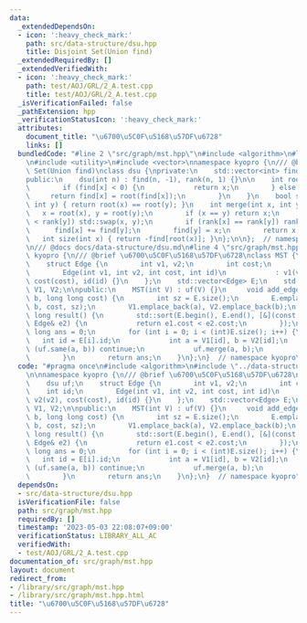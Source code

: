 ```yaml
---
data:
  _extendedDependsOn:
  - icon: ':heavy_check_mark:'
    path: src/data-structure/dsu.hpp
    title: Disjoint Set(Union find)
  _extendedRequiredBy: []
  _extendedVerifiedWith:
  - icon: ':heavy_check_mark:'
    path: test/AOJ/GRL/2_A.test.cpp
    title: test/AOJ/GRL/2_A.test.cpp
  _isVerificationFailed: false
  _pathExtension: hpp
  _verificationStatusIcon: ':heavy_check_mark:'
  attributes:
    document_title: "\u6700\u5C0F\u5168\u57DF\u6728"
    links: []
  bundledCode: "#line 2 \"src/graph/mst.hpp\"\n#include <algorithm>\n#line 2 \"src/data-structure/dsu.hpp\"\
    \n#include <utility>\n#include <vector>\nnamespace kyopro {\n/// @brief Disjoint\
    \ Set(Union find)\nclass dsu {\nprivate:\n    std::vector<int> find, rank;\n\n\
    public:\n    dsu(int n) : find(n, -1), rank(n, 1) {}\n\n    int root(int x) {\n\
    \        if (find[x] < 0) {\n            return x;\n        } else {\n       \
    \     return find[x] = root(find[x]);\n        }\n    }\n    bool same(int x,\
    \ int y) { return root(x) == root(y); }\n    int merge(int x, int y) {\n     \
    \   x = root(x), y = root(y);\n        if (x == y) return x;\n        if (rank[x]\
    \ < rank[y]) std::swap(x, y);\n        if (rank[x] == rank[y]) rank[x]++;\n  \
    \      find[x] += find[y];\n        find[y] = x;\n        return x;\n    }\n \
    \   int size(int x) { return -find[root(x)]; }\n};\n\n};  // namespace kyopro\n\
    \n/// @docs docs/data-structure/dsu.md\n#line 4 \"src/graph/mst.hpp\"\n\nnamespace\
    \ kyopro {\n/// @brief \u6700\u5C0F\u5168\u57DF\u6728\nclass MST {\n    dsu uf;\n\
    \    struct Edge {\n        int v1, v2;\n        int cost;\n        int id;\n\
    \        Edge(int v1, int v2, int cost, int id)\n            : v1(v1), v2(v2),\
    \ cost(cost), id(id) {}\n    };\n    std::vector<Edge> E;\n    std::vector<int>\
    \ V1, V2;\n\npublic:\n    MST(int V) : uf(V) {}\n     void add_edge(int a, int\
    \ b, long long cost) {\n        int sz = E.size();\n        E.emplace_back(a,\
    \ b, cost, sz);\n        V1.emplace_back(a), V2.emplace_back(b);\n    }\n    long\
    \ long result() {\n        std::sort(E.begin(), E.end(), [&](const Edge& e1, const\
    \ Edge& e2) {\n            return e1.cost < e2.cost;\n        });\n        long\
    \ long ans = 0;\n        for (int i = 0; i < (int)E.size(); i++) {\n         \
    \   int id = E[i].id;\n            int a = V1[id], b = V2[id];\n            if\
    \ (uf.same(a, b)) continue;\n            uf.merge(a, b);\n            ans += E[i].cost;\n\
    \        }\n        return ans;\n    }\n};\n}  // namespace kyopro\n"
  code: "#pragma once\n#include <algorithm>\n#include \"../data-structure/dsu.hpp\"\
    \n\nnamespace kyopro {\n/// @brief \u6700\u5C0F\u5168\u57DF\u6728\nclass MST {\n\
    \    dsu uf;\n    struct Edge {\n        int v1, v2;\n        int cost;\n    \
    \    int id;\n        Edge(int v1, int v2, int cost, int id)\n            : v1(v1),\
    \ v2(v2), cost(cost), id(id) {}\n    };\n    std::vector<Edge> E;\n    std::vector<int>\
    \ V1, V2;\n\npublic:\n    MST(int V) : uf(V) {}\n     void add_edge(int a, int\
    \ b, long long cost) {\n        int sz = E.size();\n        E.emplace_back(a,\
    \ b, cost, sz);\n        V1.emplace_back(a), V2.emplace_back(b);\n    }\n    long\
    \ long result() {\n        std::sort(E.begin(), E.end(), [&](const Edge& e1, const\
    \ Edge& e2) {\n            return e1.cost < e2.cost;\n        });\n        long\
    \ long ans = 0;\n        for (int i = 0; i < (int)E.size(); i++) {\n         \
    \   int id = E[i].id;\n            int a = V1[id], b = V2[id];\n            if\
    \ (uf.same(a, b)) continue;\n            uf.merge(a, b);\n            ans += E[i].cost;\n\
    \        }\n        return ans;\n    }\n};\n}  // namespace kyopro"
  dependsOn:
  - src/data-structure/dsu.hpp
  isVerificationFile: false
  path: src/graph/mst.hpp
  requiredBy: []
  timestamp: '2023-05-03 22:08:07+09:00'
  verificationStatus: LIBRARY_ALL_AC
  verifiedWith:
  - test/AOJ/GRL/2_A.test.cpp
documentation_of: src/graph/mst.hpp
layout: document
redirect_from:
- /library/src/graph/mst.hpp
- /library/src/graph/mst.hpp.html
title: "\u6700\u5C0F\u5168\u57DF\u6728"
---
```

